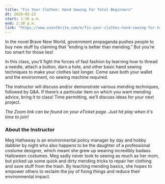 ```yaml
---
title: "Fix Your Clothes: Hand Sewing for Total Beginners"
dt: 2020-05-23
start: 1:30 p.m.
end: 2:30 p.m.
link: "https://www.eventbrite.com/e/fix-your-clothes-hand-sewing-for-total-beginners-tickets-104797187208"
---
```


In the novel Brave New World, government propaganda pushes people to buy new stuff by claiming that “ending is better than mending.” But you’re too smart for those lies!

In this class, you’ll fight the forces of fast fashion by learning how to thread a needle, attach a button, darn a hole, and other basic hand sewing techniques to make your clothes last longer. Come save both your wallet and the environment, no sewing machine required.

The instructor will discuss and/or demonstrate various mending techniques, followed by Q&A. If there’s a particular item on which you want mending advice, bring it to class! Time permitting, we’ll discuss ideas for your next project.

*The Zoom link can be found on your eTicket page. Just hit play when it's time to join!*

### About the Instructor

Meg Hathaway is an environmental policy manager by day and hobby dabbler by night who also happens to be the daughter of a professional costume designer, which meant she grew up wearing incredibly badass Halloween costumes. Meg sadly never took to sewing as much as her mom, but picked up some quick and dirty mending tricks to repair her clothing and save stuff from the trash. By teaching mending basics, she hopes to empower others to reclaim the joy of fixing things and reduce their environmental impact.

